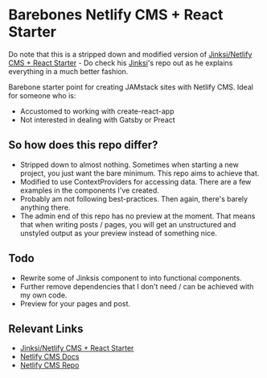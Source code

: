 # Barebones Netlify CMS + React Starter

Do note that this is a stripped down and modified version of [Jinksi/Netlify CMS + React Starter](https://github.com/Jinksi/netlify-cms-react-starter) - Do check his [Jinksi](https://github.com/Jinksi/)'s repo out as he explains everything in a much better fashion.

Barebone starter point for creating JAMstack sites with Netlify CMS. Ideal for someone who is:

- Accustomed to working with create-react-app
- Not interested in dealing with Gatsby or Preact

## So how does this repo differ? 

- Stripped down to almost nothing. Sometimes when starting a new project, you just want the bare minimum. This repo aims to achieve that.
- Modified to use ContextProviders for accessing data. There are a few examples in the components I've created.
- Probably am not following best-practices. Then again, there's barely anything there.
- The admin end of this repo has no preview at the moment. That means that when writing posts / pages, you will get an unstructured and unstyled output as your preview instead of something nice.

## Todo

- Rewrite some of Jinksis component to into functional components.
- Further remove dependencies that I don't need / can be achieved with my own code.
- Preview for your pages and post. 

## Relevant Links

- [Jinksi/Netlify CMS + React Starter](https://github.com/Jinksi/netlify-cms-react-starter)
- [Netlify CMS Docs](https://www.netlifycms.org/docs/)  
- [Netlify CMS Repo](https://github.com/netlify/netlify-cms)  